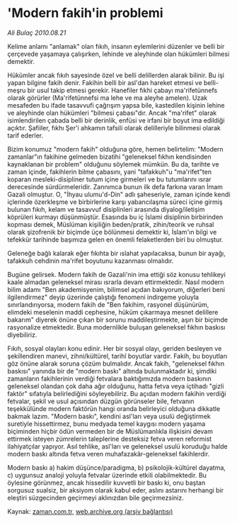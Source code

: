 # 'Modern fakih'in problemi

*Ali Bulaç 2010.08.21*

<td class="columnist-detail">
<p>Kelime anlamı "anlamak" olan fıkıh, insanın eylemlerini düzenler ve belli bir çerçevede yaşamaya çalışırken, lehinde ve aleyhinde olan hükümleri bilmesi demektir.</p>
<p>
<div id="haberMetinDiv">
<p> Hükümler ancak fıkıh sayesinde özel ve belli delillerden alarak bilinir. Bu işi yapan bilgine fakih denir. Fakihin belli bir asl'dan hareket etmesi ve belli-meşru bir usul takip etmesi gerekir. Hanefiler fıkhi çabayı ma'rifetünnefs olarak görürler (Ma'rifetünnefsi ma lehe ve ma aleyhe amelen). Uzak mesafeden bu ifade tasavvufi çağrışım yapsa bile, kastedilen kişinin lehine ve aleyhinde olan hükümleri "bilmesi çabası"dır. Ancak "ma'rifet" olarak isimlendirilen çabada belli bir derinlik, enfüsi ve irfani bir boyut ima edildiği açıktır. Şafiiler, fıkhı Şer'i ahkamın tafsili olarak delilleriyle bilinmesi olarak tarif ederler.
<p>Bizim konumuz "modern fakih" olduğuna göre, hemen belirtelim: "Modern zamanlar"ın fakihine gelmeden bizatihi "geleneksel fıkhın kendisinden kaynaklanan bir problem" olduğunu söylemek mümkün. Bu da, tarihte ve zaman içinde, fakihlerin bilme çabasını, yani "tafakkuh"u "ma'rifet"ten koparan mesleki-disipliner tutum içine girmeleri ve bu tutumlarını ısrar derecesinde sürdürmeleridir. Zannımca bunun ilk defa farkına varan İmam Gazali olmuştur. O, "İhyau ulumu'd-Din" adlı şaheseriyle, zaman içinde kendi içlerinde özerkleşme ve birbirlerine karşı yabancılaşma süreci içine girmiş bulunan fıkıh, kelam ve tasavvuf disiplinleri arasında diyalog/iletişim köprüleri kurmayı düşünmüştür. Esasında bu iç İslami disiplinin birbirinden kopması demek, Müslüman kişiliğin beden/pratik, zihin/teorik ve ruhsal olarak şizofrenik bir biçimde üçe bölünmesi demektir ki, İslam'ın bilgi ve tefekkür tarihinde başımıza gelen en önemli felaketlerden biri bu olmuştur.
<p>Geleneğe bağlı kalarak eğer fıkıhta bir ıslahat yapılacaksa, bunun bir ayağı, tafakkuh cehdinin ma'rifet boyutunu kazanması olmalıdır.
<p>Bugüne gelirsek. Modern fakih de Gazali'nin ima ettiği söz konusu tehlikeyi kaale almadan geleneksel mirası ısrarla devam ettirmektedir. Nasıl modern bilim adamı "Ben akademisyenim, bilimsel açıdan bakıyorum, diğerleri beni ilgilendirmez" deyip üzerinde çalıştığı fenomeni indirgeme yoluyla sınırlandırıyorsa, modern fakih de "Ben fakihim, rasyonel düşünürüm, elimdeki meselenin maddi cephesine, hüküm çıkarmaya mesnet delillere bakarım" diyerek önüne çıkan bir sorunu maddileştirmekte, aşırı bir biçimde rasyonalize etmektedir. Buna modernlikle buluşan geleneksel fıkhın baskısı diyebiliriz.
<p>Fıkıh, sosyal olayları konu edinir. Her bir sosyal olayı, geriden besleyen ve şekillendiren manevi, zihni/kültürel, tarihî boyutlar vardır. Fakih, bu boyutları göz önüne alarak soruna çözüm bulmalıdır. Ancak fakih, "geleneksel fıkhın baskısı" yanında bir de "modern baskı" altında bulunmaktadır ki, şimdiki zamanların fakihlerinin verdiği fetvalara baktığımızda modern baskının geleneksel olandan çok daha ağır olduğunu, hatta fetva veya içtihadı "gizli faktör" sıfatıyla belirlediğini söyleyebiliriz. Bu açıdan modern fakihin verdiği fetvalar, şekil ve usul açısından düzgün görünseler bile, fetvanın teşekkülünde modern faktörün hangi oranda belirleyici olduğuna dikkatle bakmak lazım. "Modern baskı", kendini asl'ları veya usulü değiştirmek suretiyle hissettirmez, bunu medyada temel kaygısı modern yaşama biçiminden hiçbir ödün vermeden bir de Müslümanlıkla ilişkisini devam ettirmek isteyen zümrelerin taleplerine desteksiz fetva veren reformist ilahiyatçılar yapıyor. Asıl tehlike, asl'ları ve geleneksel usulü koruduğu halde modern baskı altında fetva veren muhafazakâr-geleneksel fakihlerdir.
<p>Modern baskı a) hakim düşünce/paradigma, b) psikolojik-kültürel dayatma, c) uygunsuz analoji yoluyla fetvalar üzerinde etkili olabilmektedir. Bu öylesine görünmez, ancak hissedilir kuvvetli bir baskı ki, onu baştan sorgusuz sualsiz, bir aksiyom olarak kabul eder, aslını astarını herhangi bir eleştiri süzgecinden geçirmeyi aklınızdan bile geçirmezsiniz.</p></p></p></p></p></p></div>
</p>
<a href="http://web.archive.org/web/20110104230652/mailto:a.bulac@zaman.com.tr">
</a></td>

Kaynak: [zaman.com.tr](http://zaman.com.tr/yazar.do?yazino=1018221), [web.archive.org (arşiv bağlantısı)](http://web.archive.org/web/20110104230652/http://www.zaman.com.tr/yazar.do?yazino=1018221)
